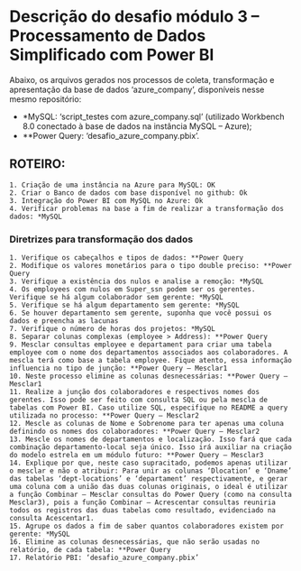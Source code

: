 
# Descrição do desafio módulo 3 – Processamento de Dados Simplificado com Power BI

Abaixo, os arquivos gerados nos processos de coleta, transformação e apresentação da base de dados ‘azure_company’, disponíveis nesse mesmo repositório:
- *MySQL: ‘script_testes com azure_company.sql’ (utilizado Workbench 8.0 conectado à base de dados na instância MySQL – Azure);
- **Power Query: ‘desafio_azure_company.pbix’.

## ROTEIRO:

    1. Criação de uma instância na Azure para MySQL: OK
    2. Criar o Banco de dados com base disponível no github: Ok
    3. Integração do Power BI com MySQL no Azure: Ok
    4. Verificar problemas na base a fim de realizar a transformação dos dados: *MySQL

### Diretrizes para transformação dos dados
    1. Verifique os cabeçalhos e tipos de dados: **Power Query
    2. Modifique os valores monetários para o tipo double preciso: **Power Query
    3. Verifique a existência dos nulos e analise a remoção: *MySQL
    4. Os employees com nulos em Super_ssn podem ser os gerentes. Verifique se há algum colaborador sem gerente: *MySQL
    5. Verifique se há algum departamento sem gerente: *MySQL
    6. Se houver departamento sem gerente, suponha que você possui os dados e preencha as lacunas
    7. Verifique o número de horas dos projetos: *MySQL
    8. Separar colunas complexas (employee > Address): **Power Query
    9. Mesclar consultas employee e departament para criar uma tabela employee com o nome dos departamentos associados aos colaboradores. A mescla terá como base a tabela employee. Fique atento, essa informação influencia no tipo de junção: **Power Query – Mesclar1
    10. Neste processo elimine as colunas desnecessárias: **Power Query – Mesclar1
    11. Realize a junção dos colaboradores e respectivos nomes dos gerentes. Isso pode ser feito com consulta SQL ou pela mescla de tabelas com Power BI. Caso utilize SQL, especifique no README a query utilizada no processo: **Power Query – Mesclar2
    12. Mescle as colunas de Nome e Sobrenome para ter apenas uma coluna definindo os nomes dos colaboradores: **Power Query – Mesclar2
    13. Mescle os nomes de departamentos e localização. Isso fará que cada combinação departamento-local seja único. Isso irá auxiliar na criação do modelo estrela em um módulo futuro: **Power Query – Mesclar3
    14. Explique por que, neste caso supracitado, podemos apenas utilizar o mesclar e não o atribuir: Para unir as colunas ‘Dlocation’ e ‘Dname’ das tabelas ‘dept-locations’ e ‘departament’ respectivamente, e gerar uma coluna com a união das duas colunas originais, o ideal é utilizar a função Combinar – Mesclar consultas do Power Query (como na consulta Mesclar3), pois a função Combinar – Acrescentar consultas reuniria todos os registros das duas tabelas como resultado, evidenciado na consulta Acescentar1.
    15. Agrupe os dados a fim de saber quantos colaboradores existem por gerente: *MySQL
    16. Elimine as colunas desnecessárias, que não serão usadas no relatório, de cada tabela: **Power Query
    17. Relatório PBI: ‘desafio_azure_company.pbix’